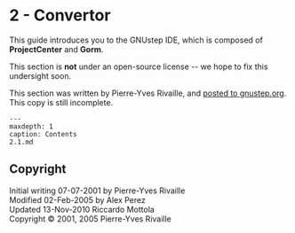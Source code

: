 # 2 - Convertor

This guide introduces you to the GNUstep IDE, which is composed of **ProjectCenter** and **Gorm**.

This section is **not** under an open-source license -- we hope to fix this undersight soon.

This section was written by Pierre-Yves Rivaille, and [posted to gnustep.org](http://www.gnustep.org/experience/PierresDevTutorial/index.html). This copy is still incomplete.

```{toctree}
---
maxdepth: 1
caption: Contents
2.1.md
```

## Copyright

Initial writing 07-07-2001 by Pierre-Yves Rivaille  
Modified 02-Feb-2005 by Alex Perez  
Updated 13-Nov-2010 Riccardo Mottola  
Copyright © 2001, 2005 Pierre-Yves Rivaille